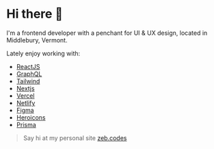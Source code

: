 # Hi there 👋

I'm a frontend developer with a penchant for UI & UX design, located in Middlebury, Vermont.

Lately enjoy working with:
- [ReactJS](https://reactjs.org/)
- [GraphQL](https://graphql.org/)
- [Tailwind](https://tailwindcss.com/)
- [Nextjs](https://nextjs.org/)
- [Vercel](https://vercel.com/)
- [Netlify](https://www.netlify.com/)
- [Figma](http://figma.com/)
- [Heroicons](https://heroicons.com/)
- [Prisma](https://www.prisma.io/)

> Say hi at my personal site [zeb.codes](https://zeb.codes) 
